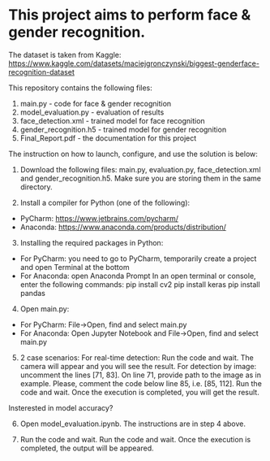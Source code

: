 # This project aims to perform face & gender recognition.

The dataset is taken from Kaggle: https://www.kaggle.com/datasets/maciejgronczynski/biggest-genderface-recognition-dataset

This repository contains the following files:
  1. main.py - code for face & gender recognition
  2. model_evaluation.py - evaluation of results
  3. face_detection.xml - trained model for face recognition
  4. gender_recognition.h5 - trained model for gender recognition
  5. Final_Report.pdf - the documentation for this project

The instruction on how to launch, configure, and use the solution is below:

1. Download the following files: main.py, evaluation.py, face_detection.xml and gender_recognition.h5. Make sure you are storing them in the same directory.

2. Install a compiler for Python (one of the following):
- PyCharm: https://www.jetbrains.com/pycharm/
- Anaconda: https://www.anaconda.com/products/distribution/

3. Installing the required packages in Python:
- For PyCharm: you need to go to PyCharm, temporarily create a project and open Terminal at the bottom
- For Anaconda: open Anaconda Prompt
In an open terminal or console, enter the following commands:
pip install cv2
pip install keras
pip install pandas

4. Open main.py:
- For PyCharm: File->Open, find and select main.py
- For Anaconda: Open Jupyter Notebook and File->Open, find and select main.py

5. 2 case scenarios:
For real-time detection: Run the code and wait. The camera will appear and you will see the result.
For detection by image: uncomment the lines [71, 83]. On line 71, provide path to the image as in example. Please, comment the code below line 85, i.e. [85, 112]. Run the code and wait. Once the execution is completed, you will get the result.

Insterested in model accuracy?

6. Open model_evaluation.ipynb. The instructions are in step 4 above.

7. Run the code and wait. Run the code and wait. Once the execution is completed, the output will be appeared. 
